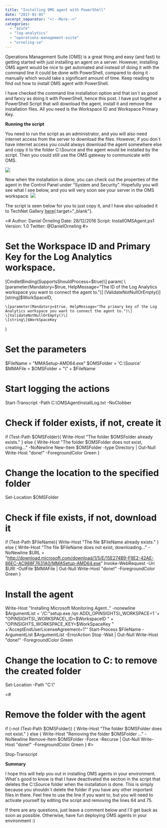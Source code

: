 ```yaml
---
title: "Installing OMS agent with PowerShell"
date: "2017-01-05"
excerpt_separator: "<!--More-->"
categories: 
  - "azure"
  - "log-analytics"
  - "operations-management-suite"
  - "orneling-se"
---
```


Operations Management Suite (OMS) is a great thing and easy (and fast) to getting started with just installing an agent on a server. However, installing OMS agent would be nice to get automated and instead of doing it with the command line it could be done with PowerShell, compared to doing it manually which would take s significant amount of time. Keep reading to find out how to install OMS agent with PowerShell.

I have checked the command line installation option and that isn´t as good and fancy as doing it with PowerShell, hence this post. I have put together a PowerShell Script that will download the agent, install it and remove the installation files. All you need is the Workspace ID and Workspace Primary Key.
<!--More-->
**Running the script**

You need to run the script as an administrator, and you will also need internet access from the server to download the files. However, if you don´t have internet access you could always download the agent somewhere else and copy it to the folder C:\\Source and the agent would be installed by the script. Then you could still use the OMS gateway to communicate with OMS.

![](https://blog.orneling.se/assets/images/2017/01/install_Agents_ps_1.jpg)

Now when the installation is done, you can check out the properties of the agent in the Control Panel under “System and Security”. Hopefully you will see what I see below, and you will very soon see your server in the OMS workspace.
![](https://blog.orneling.se/assets/images/2017/01/install_Agents_ps_2.jpg)

The script is seen below for you to just copy it, and I have also uploaded it to TechNet Gallery [here](https://gallery.technet.microsoft.com/Install-OMS-Agent-with-2c9c99ab){:target="_blank"}.

<#
Author:		Daniel Örneling
Date:		28/12/2016
Script:  	InstallOMSAgent.ps1
Version: 	1.0
Twitter: 	@DanielOrneling
#>

# Set the Workspace ID and Primary Key for the Log Analytics workspace.
\[CmdletBinding(SupportsShouldProcess=$true)\]
param(
    \[parameter(Mandatory=$true, HelpMessage="The ID of the Log Analytics workspace you want to connect the agent to.")\]
    \[ValidateNotNullOrEmpty()\]
    \[string\]$WorkSpaceID,

    \[parameter(Mandatory=$true, HelpMessage="The primary key of the Log Analytics workspace you want to connect the agent to.")\]
    \[ValidateNotNullOrEmpty()\]
    \[string\]$WorkSpaceKey
)

# Set the parameters
$FileName = "MMASetup-AMD64.exe"
$OMSFolder = 'C:\\Source'
$MMAFile = $OMSFolder + "\\" + $FileName

# Start logging the actions
Start-Transcript -Path C:\\OMSAgentInstallLog.txt -NoClobber

# Check if folder exists, if not, create it
 if (Test-Path $OMSFolder){
 Write-Host "The folder $OMSFolder already exists."
 } 
 else 
 {
 Write-Host "The folder $OMSFolder does not exist, creating..." -NoNewline
 New-Item $OMSFolder -type Directory | Out-Null
 Write-Host "done!" -ForegroundColor Green
 }

# Change the location to the specified folder
Set-Location $OMSFolder

# Check if file exists, if not, download it
 if (Test-Path $FileName){
 Write-Host "The file $FileName already exists."
 }
 else
 {
 Write-Host "The file $FileName does not exist, downloading..." -NoNewline
 $URL = "http://download.microsoft.com/download/1/5/E/15E274B9-F9E2-42AE-86EC-AC988F7631A0/MMASetup-AMD64.exe"
 Invoke-WebRequest -Uri $URl -OutFile $MMAFile | Out-Null
 Write-Host "done!" -ForegroundColor Green
 }
 
# Install the agent
Write-Host "Installing Microsoft Monitoring Agent.." -nonewline
$ArgumentList = '/C:"setup.exe /qn ADD\_OPINSIGHTS\_WORKSPACE=1 '+  "OPINSIGHTS\_WORKSPACE\_ID=$WorkspaceID " + "OPINSIGHTS\_WORKSPACE\_KEY=$WorkSpaceKey " +'AcceptEndUserLicenseAgreement=1"'
Start-Process $FileName -ArgumentList $ArgumentList -ErrorAction Stop -Wait | Out-Null
Write-Host "done!" -ForegroundColor Green

# Change the location to C: to remove the created folder
Set-Location -Path "C:\\"

<#
# Remove the folder with the agent
 if (-not (Test-Path $OMSFolder)) {
 Write-Host "The folder $OMSFolder does not exist."
 } 
 else 
 {
 Write-Host "Removing the folder $OMSFolder ..." -NoNewline
 Remove-Item $OMSFolder -Force -Recurse | Out-Null
 Write-Host "done!" -ForegroundColor Green
 }
#>

Stop-Transcript

**Summary**

I hope this will help you out in installing OMS agents in your environment. What´s good to know is that I have deactivated the section in the script that deletes the C:\\Source folder when the installation is done. This is simply because you shouldn´t delete the folder if you have any other important files in there. Feel free to use the line if you want to, but you will need to activate yourself by editing the script and removing the lines 64 and 75.

If there are any questions, just leave a comment below and I´ll get back as soon as possible. Otherwise, have fun deploying OMS agents in your environment :)